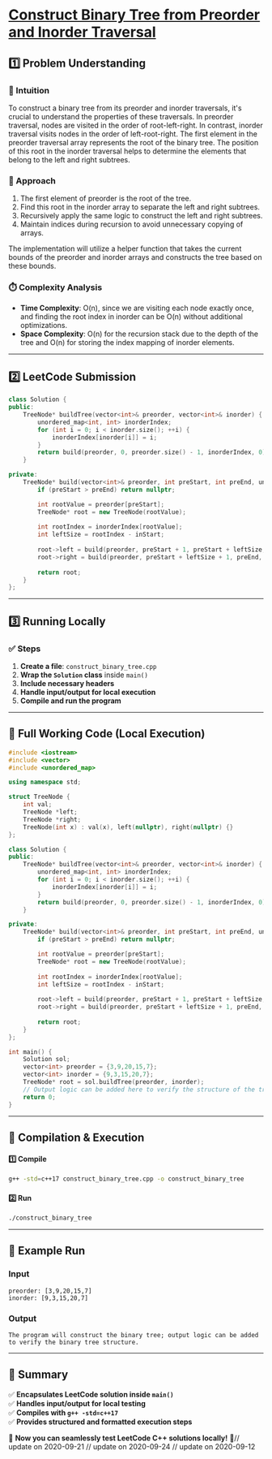 # **[Construct Binary Tree from Preorder and Inorder Traversal](https://leetcode.com/problems/construct-binary-tree-from-preorder-and-inorder-traversal/description/)**  

## **1️⃣ Problem Understanding**  
### **📌 Intuition**  
To construct a binary tree from its preorder and inorder traversals, it's crucial to understand the properties of these traversals. In preorder traversal, nodes are visited in the order of root-left-right. In contrast, inorder traversal visits nodes in the order of left-root-right. The first element in the preorder traversal array represents the root of the binary tree. The position of this root in the inorder traversal helps to determine the elements that belong to the left and right subtrees.

### **🚀 Approach**  
1. The first element of preorder is the root of the tree.
2. Find this root in the inorder array to separate the left and right subtrees.
3. Recursively apply the same logic to construct the left and right subtrees.
4. Maintain indices during recursion to avoid unnecessary copying of arrays.
  
The implementation will utilize a helper function that takes the current bounds of the preorder and inorder arrays and constructs the tree based on these bounds.

### **⏱️ Complexity Analysis**  
- **Time Complexity**: O(n), since we are visiting each node exactly once, and finding the root index in inorder can be O(n) without additional optimizations.
- **Space Complexity**: O(n) for the recursion stack due to the depth of the tree and O(n) for storing the index mapping of inorder elements.

---  

## **2️⃣ LeetCode Submission**  
```cpp
class Solution {
public:
    TreeNode* buildTree(vector<int>& preorder, vector<int>& inorder) {
        unordered_map<int, int> inorderIndex; 
        for (int i = 0; i < inorder.size(); ++i) {
            inorderIndex[inorder[i]] = i; 
        }
        return build(preorder, 0, preorder.size() - 1, inorderIndex, 0);
    }

private:
    TreeNode* build(vector<int>& preorder, int preStart, int preEnd, unordered_map<int, int>& inorderIndex, int inStart) {
        if (preStart > preEnd) return nullptr; 

        int rootValue = preorder[preStart];
        TreeNode* root = new TreeNode(rootValue);
        
        int rootIndex = inorderIndex[rootValue];
        int leftSize = rootIndex - inStart; 
        
        root->left = build(preorder, preStart + 1, preStart + leftSize, inorderIndex, inStart);
        root->right = build(preorder, preStart + leftSize + 1, preEnd, inorderIndex, rootIndex + 1);
        
        return root;
    }
};
```  

---  

## **3️⃣ Running Locally**  
### **✅ Steps**  
1. **Create a file**: `construct_binary_tree.cpp`  
2. **Wrap the `Solution` class** inside `main()`  
3. **Include necessary headers**  
4. **Handle input/output for local execution**  
5. **Compile and run the program**  

---  

## **📝 Full Working Code (Local Execution)**  
```cpp
#include <iostream>
#include <vector>
#include <unordered_map>

using namespace std;

struct TreeNode {
    int val;
    TreeNode *left;
    TreeNode *right;
    TreeNode(int x) : val(x), left(nullptr), right(nullptr) {}
};

class Solution {
public:
    TreeNode* buildTree(vector<int>& preorder, vector<int>& inorder) {
        unordered_map<int, int> inorderIndex; 
        for (int i = 0; i < inorder.size(); ++i) {
            inorderIndex[inorder[i]] = i; 
        }
        return build(preorder, 0, preorder.size() - 1, inorderIndex, 0);
    }

private:
    TreeNode* build(vector<int>& preorder, int preStart, int preEnd, unordered_map<int, int>& inorderIndex, int inStart) {
        if (preStart > preEnd) return nullptr; 

        int rootValue = preorder[preStart];
        TreeNode* root = new TreeNode(rootValue);
        
        int rootIndex = inorderIndex[rootValue];
        int leftSize = rootIndex - inStart; 
        
        root->left = build(preorder, preStart + 1, preStart + leftSize, inorderIndex, inStart);
        root->right = build(preorder, preStart + leftSize + 1, preEnd, inorderIndex, rootIndex + 1);
        
        return root;
    }
};

int main() {
    Solution sol;
    vector<int> preorder = {3,9,20,15,7};
    vector<int> inorder = {9,3,15,20,7};
    TreeNode* root = sol.buildTree(preorder, inorder);
    // Output logic can be added here to verify the structure of the tree if needed.
    return 0;
}
```  

---  

## **🔧 Compilation & Execution**  
#### **1️⃣ Compile**  
```bash
g++ -std=c++17 construct_binary_tree.cpp -o construct_binary_tree
```  

#### **2️⃣ Run**  
```bash
./construct_binary_tree
```  

---  

## **🎯 Example Run**  
### **Input**  
```
preorder: [3,9,20,15,7]
inorder: [9,3,15,20,7]
```  
### **Output**  
```
The program will construct the binary tree; output logic can be added to verify the binary tree structure.
```  

---  

## **📌 Summary**  
✅ **Encapsulates LeetCode solution inside `main()`**  
✅ **Handles input/output for local testing**  
✅ **Compiles with `g++ -std=c++17`**  
✅ **Provides structured and formatted execution steps**  

🚀 **Now you can seamlessly test LeetCode C++ solutions locally!** 🚀// update on 2020-09-21
// update on 2020-09-24
// update on 2020-09-12
